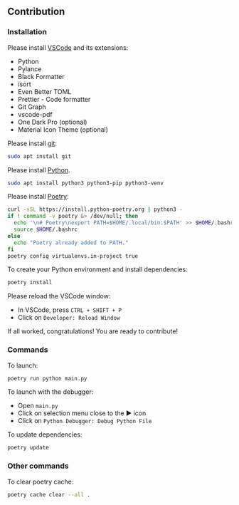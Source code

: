 ## Contribution

### Installation

Please install [VSCode](https://code.visualstudio.com/) and its extensions:

- Python
- Pylance
- Black Formatter
- isort
- Even Better TOML
- Prettier - Code formatter
- Git Graph
- vscode-pdf
- One Dark Pro (optional)
- Material Icon Theme (optional)

Please install [git](https://git-scm.com/download/linux):

```bash
sudo apt install git
```

Please install [Python](https://www.python.org/downloads/).

```bash
sudo apt install python3 python3-pip python3-venv
```

Please install [Poetry](https://python-poetry.org/docs/#installing-with-the-official-installer):

```bash
curl -sSL https://install.python-poetry.org | python3 -
if ! command -v poetry &> /dev/null; then
  echo '\n# Poetry\nexport PATH=$HOME/.local/bin:$PATH' >> $HOME/.bashrc
  source $HOME/.bashrc
else
  echo "Poetry already added to PATH."
fi
poetry config virtualenvs.in-project true
```

To create your Python environment and install dependencies:

```bash
poetry install
```

Please reload the VSCode window:

- In VSCode, press `CTRL + SHIFT + P`
- Click on `Developer: Reload Window`

If all worked, congratulations! You are ready to contribute!

### Commands

To launch:

```bash
poetry run python main.py
```

To launch with the debugger:

- Open `main.py`
- Click on selection menu close to the ▶️ icon
- Click on `Python Debugger: Debug Python File`

To update dependencies:

```bash
poetry update
```

### Other commands

To clear poetry cache:

```bash
poetry cache clear --all .
```
